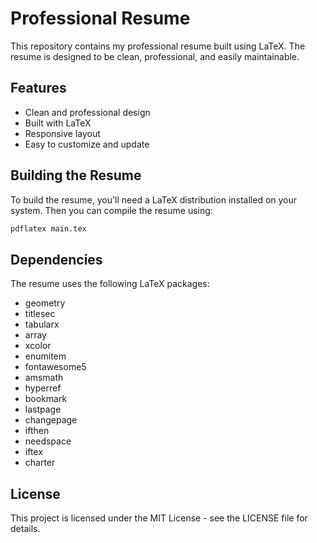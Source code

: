 # Professional Resume

This repository contains my professional resume built using LaTeX. The resume is designed to be clean, professional, and easily maintainable.

## Features

- Clean and professional design
- Built with LaTeX
- Responsive layout
- Easy to customize and update

## Building the Resume

To build the resume, you'll need a LaTeX distribution installed on your system. Then you can compile the resume using:

```bash
pdflatex main.tex
```

## Dependencies

The resume uses the following LaTeX packages:
- geometry
- titlesec
- tabularx
- array
- xcolor
- enumitem
- fontawesome5
- amsmath
- hyperref
- bookmark
- lastpage
- changepage
- ifthen
- needspace
- iftex
- charter

## License

This project is licensed under the MIT License - see the LICENSE file for details. 